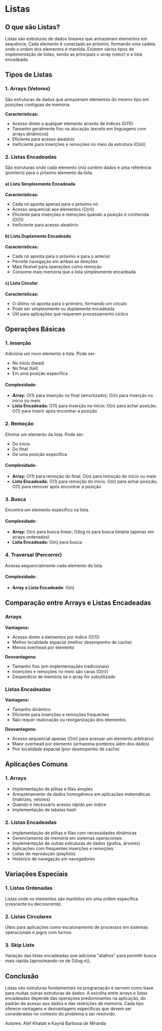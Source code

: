 # Listas

## O que são Listas?

Listas são estruturas de dados lineares que armazenam elementos em sequência. Cada elemento é conectado ao próximo, formando uma cadeia onde a ordem dos elementos é mantida. Existem vários tipos de implementação de listas, sendo as principais o array (vetor) e a lista encadeada.

## Tipos de Listas

### 1. Arrays (Vetores)

São estruturas de dados que armazenam elementos do mesmo tipo em posições contíguas de memória.

**Características:**
- Acesso direto a qualquer elemento através de índices (O(1))
- Tamanho geralmente fixo na alocação (exceto em linguagens com arrays dinâmicos)
- Eficiente para acesso aleatório
- Ineficiente para inserções e remoções no meio da estrutura (O(n))

### 2. Listas Encadeadas

São estruturas onde cada elemento (nó) contém dados e uma referência (ponteiro) para o próximo elemento da lista.

#### a) Lista Simplesmente Encadeada

**Características:**
- Cada nó aponta apenas para o próximo nó
- Acesso sequencial aos elementos (O(n))
- Eficiente para inserções e remoções quando a posição é conhecida (O(1))
- Ineficiente para acesso aleatório

#### b) Lista Duplamente Encadeada

**Características:**
- Cada nó aponta para o próximo e para o anterior
- Permite navegação em ambas as direções
- Mais flexível para operações como remoção
- Consome mais memória que a lista simplesmente encadeada

#### c) Lista Circular

**Características:**
- O último nó aponta para o primeiro, formando um círculo
- Pode ser simplesmente ou duplamente encadeada
- Útil para aplicações que requerem processamento cíclico

## Operações Básicas

### 1. Inserção

Adiciona um novo elemento à lista. Pode ser:
- No início (head)
- No final (tail)
- Em uma posição específica

#### Complexidade:
- **Array:** O(1) para inserção no final (amortizado); O(n) para inserção no início ou meio
- **Lista Encadeada:** O(1) para inserção no início; O(n) para achar posição; O(1) para inserir após encontrar a posição

### 2. Remoção

Elimina um elemento da lista. Pode ser:
- Do início
- Do final
- De uma posição específica

#### Complexidade:
- **Array:** O(1) para remoção do final; O(n) para remoção do início ou meio
- **Lista Encadeada:** O(1) para remoção do início; O(n) para achar posição; O(1) para remover após encontrar a posição

### 3. Busca

Encontra um elemento específico na lista.

#### Complexidade:
- **Array:** O(n) para busca linear; O(log n) para busca binária (apenas em arrays ordenados)
- **Lista Encadeada:** O(n) para busca

### 4. Traversal (Percorrer)

Acessa sequencialmente cada elemento da lista.

#### Complexidade:
- **Array e Lista Encadeada:** O(n)

## Comparação entre Arrays e Listas Encadeadas

### Arrays

**Vantagens:**
- Acesso direto a elementos por índice (O(1))
- Melhor localidade espacial (melhor desempenho de cache)
- Menos overhead por elemento

**Desvantagens:**
- Tamanho fixo (em implementações tradicionais)
- Inserções e remoções no meio são caras (O(n))
- Desperdício de memória se o array for subutilizado

### Listas Encadeadas

**Vantagens:**
- Tamanho dinâmico
- Eficiente para inserções e remoções frequentes
- Não requer realocação ou reorganização dos elementos

**Desvantagens:**
- Acesso sequencial apenas (O(n) para acessar um elemento arbitrário)
- Maior overhead por elemento (armazena ponteiros além dos dados)
- Pior localidade espacial (pior desempenho de cache)

## Aplicações Comuns

### 1. Arrays

- Implementação de pilhas e filas simples
- Armazenamento de dados homogêneos em aplicações matemáticas (matrizes, vetores)
- Quando é necessário acesso rápido por índice
- Implementação de tabelas hash

### 2. Listas Encadeadas

- Implementação de pilhas e filas com necessidades dinâmicas
- Gerenciamento de memória em sistemas operacionais
- Implementação de outras estruturas de dados (grafos, árvores)
- Aplicações com frequentes inserções e remoções
- Listas de reprodução (playlists)
- Histórico de navegação em navegadores

## Variações Especiais

### 1. Listas Ordenadas

Listas onde os elementos são mantidos em uma ordem específica (crescente ou decrescente).

### 2. Listas Circulares

Úteis para aplicações como escalonamento de processos em sistemas operacionais e jogos com turnos.

### 3. Skip Lists

Variação das listas encadeadas que adiciona "atalhos" para permitir busca mais rápida (aproximando-se de O(log n)).

## Conclusão

Listas são estruturas fundamentais na programação e servem como base para muitas outras estruturas de dados. A escolha entre arrays e listas encadeadas depende das operações predominantes na aplicação, do padrão de acesso aos dados e das restrições de memória. Cada tipo oferece vantagens e desvantagens específicas que devem ser consideradas no contexto do problema a ser resolvido.

Autores: Alef Khatab e Kaynã Barbosa de Miranda